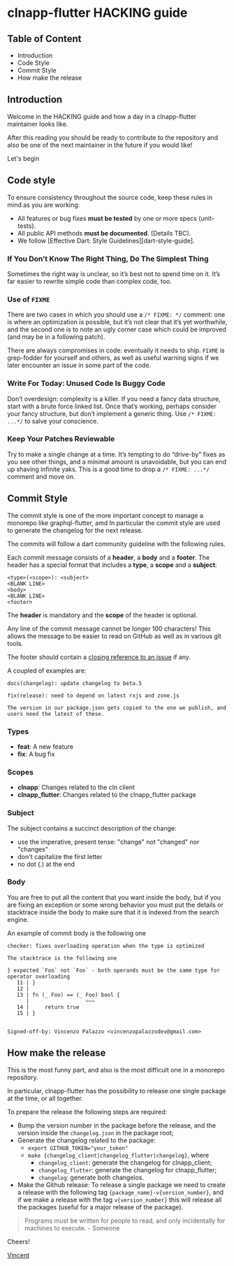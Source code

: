 # clnapp-flutter HACKING guide

## Table of Content

- Introduction
- Code Style
- Commit Style
- How make the release

## Introduction

Welcome in the HACKING guide and how a day in a clnapp-flutter maintainer looks like.

After this reading you should be ready to contribute to the repository and also be one of
the next maintainer in the future if you would like!

Let's begin

## Code style

To ensure consistency throughout the source code, keep these rules in mind as you are working:

- All features or bug fixes **must be tested** by one or more specs (unit-tests).
- All public API methods **must be documented**. (Details TBC).
- We follow [Effective Dart: Style Guidelines][dart-style-guide].

### If You Don’t Know The Right Thing, Do The Simplest Thing
Sometimes the right way is unclear, so it’s best not to spend time on it. It’s far easier to rewrite simple code than complex code, too.

### Use of `FIXME`

There are two cases in which you should use a `/* FIXME: */`
comment: one is where an optimization is possible, but it’s not clear that it’s yet worthwhile, 
and the second one is to note an ugly corner case which could be improved (and may be in a following patch).

There are always compromises in code: eventually it needs to ship. `FIXME` is grep-fodder for yourself and others, 
as well as useful warning signs if we later encounter an issue in some part of the code.

### Write For Today: Unused Code Is Buggy Code

Don’t overdesign: complexity is a killer. If you need a fancy data structure, start with a brute force linked list. Once that’s working,
perhaps consider your fancy structure, but don’t implement a generic thing. Use `/* FIXME: ...*/` to salve your conscience.

### Keep Your Patches Reviewable
Try to make a single change at a time. It’s tempting to do “drive-by” fixes as you see other things, and a minimal amount is unavoidable,
but you can end up shaving infinite yaks. This is a good time to drop a `/* FIXME: ...*/` comment and move on.


## Commit Style

The commit style is one of the more important concept to manage a monorepo like graphql-flutter, amd In particular
the commit style are used to generate the changelog for the next release.

The commits will follow a dart community guideline with the following rules.

Each commit message consists of a **header**, a **body** and a **footer**. The header has a special
format that includes a **type**, a **scope** and a **subject**:

```
<type>(<scope>): <subject>
<BLANK LINE>
<body>
<BLANK LINE>
<footer>
```

The **header** is mandatory and the **scope** of the header is optional.

Any line of the commit message cannot be longer 100 characters! This allows the message to be easier
to read on GitHub as well as in various git tools.

The footer should contain a [closing reference to an issue](https://help.github.com/articles/closing-issues-via-commit-messages/) if any.

A coupled of examples are:

```
docs(changelog): update changelog to beta.5
```

```
fix(release): need to depend on latest rxjs and zone.js

The version in our package.json gets copied to the one we publish, and users need the latest of these.
```

### Types

- **feat**: A new feature
- **fix**: A bug fix

### Scopes

- **clnapp**: Changes related to the cln client
- **clnapp_flutter**: Changes related to the clnapp_flutter package


### Subject

The subject contains a succinct description of the change:

- use the imperative, present tense: "change" not "changed" nor "changes"
- don't capitalize the first letter
- no dot (.) at the end

### Body

You are free to put all the content that you want inside the body, but if you are fixing
an exception or some wrong behavior you must put the details or stacktrace inside the body to make sure that
it is indexed from the search engine.

An example of commit body is the following one

```
checker: fixes overloading operation when the type is optimized

The stacktrace is the following one

} expected `Foo` not `Foo` - both operands must be the same type for operator overloading
   11 | }
   12 | 
   13 | fn (_ Foo) == (_ Foo) bool {
      |                  ~~~
   14 |     return true
   15 | }


Signed-off-by: Vincenzo Palazzo <vincenzopalazzodev@gmail.com>
```

## How make the release

This is the most funny part, and also is the most difficult one in a monorepo repository.

In particular, clnapp-flutter has the possibility to release one single package at the time, or
all together.

To prepare the release the following steps are required:

- Bump the version number in the package before the release, and the version inside the `changelog.json` in the package root;
- Generate the changelog related to the package:
  - `export GITHUB_TOKEN="your_token"`
  - `make {changelog_client|changelog_flutter|changelog}`, where
      - `changelog_client`: generate the changelog for clnapp_client;
      - `changelog_flutter`: generate the changelog for clnapp_flutter;
      - `changelog`: generate both changelos.   
- Make the Github release: To release a single package we need to create a release with the following tag `{package_name}-v{version_number}`, and 
if we make a release with the tag `v{version_number}` this will release all the packages (useful for a major release of the package).



>Programs must be written for people to read, and only incidentally for machines to execute.
>                                                                            - Someone

Cheers!

[Vincent](https://github.com/vincenzopalazzo)
